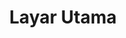 ---
home: true
icon: home
title: Layar Utama
heroImage: /logo2.svg
bgImage: https://theme-hope-assets.vuejs.press/bg/6-light.svg
bgImageDark: https://theme-hope-assets.vuejs.press/bg/6-dark.svg
bgImageStyle:
  background-attachment: fixed
heroText: Korepi
tagline: Kami menawarkan produk Korepi yang mudah didapati, berkualitas tinggi, dan mudah digunakan!
actions:
  - text: Unduh
    icon: download
    link: ./start/download
    type: primary
  - text: Buku Pemula
    icon: lightbulb
    link: ./start/
  - text: Panduan
    icon: book
    link: ./guide/

highlights:
  - header: Pengalaman Luar Biasa!
    image: /assets/images/web/box.svg
    bgImage: https://theme-hope-assets.vuejs.press/bg/3-light.svg
    bgImageDark: https://theme-hope-assets.vuejs.press/bg/3-dark.svg
    highlights:
      - title: Membuka lokasi yang belum dijelajahi
      - title: Buka semua peti di dalam permainan hanya dengan beberapa klik!
      - title: Mode Eksplorasi, lebih fokus pada permainan!
      - title: Mendukung berbagai bahasa!

  - header: Sistem Interaksi Genshin yang Mudah dan Menyenangkan
    description: Fitur eksklusif, gratis untuk digunakan
    image: /assets/images/web/markdown.svg
    bgImage: https://theme-hope-assets.vuejs.press/bg/2-light.svg
    bgImageDark: https://theme-hope-assets.vuejs.press/bg/2-dark.svg
    bgImageStyle:
      background-repeat: repeat
      background-size: initial
    features:
      - title: Teleport
        icon: location-arrow
        details: Teleportasi melewati peta/penanda/misi
      - title: God mode
        icon: shield
        details: Membuat karakter menjadi kebal dari serangan
      - title: Attack Modifier (Multi-Hit/Target/Animation)
        icon: gun
        details: Mengizinkan modifikasi karakteristik serangan, termasuk multi-hit, target, dan animasi
      - title: No Cooldown (Skill/Ultimate/Sprint/Bow)
        icon: clock
        details: Menghilangkan cooldown untuk berbagai efek seperti skill, ultimate, sprint, dan busur
      - title: Unlimited Stamina
        icon: battery-full
        details: Membolehkan karakter menggunakan stamina tanpa batasan
      - title: Noclip
        icon: vector-square
        details: Membolehkan karakter melewati objek, terbang
      - title: Game Speed
        icon: tachometer-alt
        details: Dapat mempercepat atau memperlambat perjalanan waktu dalam game
      - title: Dumb Enemies
        icon: skull
        details: Menonaktifkan AI mob
      - title: Freeze Enemies
        icon: snowflake
        details: Membekukan musuh di tempatnya
      - title: Auto Destroy Ores/Shields/Doodads/Plants
        icon: hammer
        details: Secara otomatis menghancurkan berbagai objek di sekitar anda
      - title: Auto Loot/Open Chests
        icon: box
        details: Secara otomatis mengumpulkan item dan membuka peti
      - title: Pickup Range
        icon: compass
        details: Meningkatkan jangkauan untuk mengambil item
      - title: Auto Talk
        icon: comment
        details: Memulai percakapan otomatis dengan NPC
      - title: Auto Tree Farm
        icon: tree
        details: Membolehkan karakter menebang pohon secara otomatis
      - title: Auto Cook
        icon: utensils
        details: Memasak makanan secara otomatis tanpa keterlibatan pemain
      - title: Mob Vacuum
        icon: tornado
        details: Menarik berbagai monster di sekitar

  - header: Perbaikan Bug Terbaru
    image: /assets/images/web/features.svg
    bgImage: https://theme-hope-assets.vuejs.press/bg/1-light.svg
    bgImageDark: https://theme-hope-assets.vuejs.press/bg/1-dark.svg
    features:
      - title: Auto Select Dialog sekarang makin cepat
        icon: comment
        details: Meningkatkan kecepatan pemilihan dialog secara otomatis
      - title: Map Zoom
        icon: search-plus
        details: Menambahkan fungsi pembesaran peta
      - title: Instant Charge Attack (bisa diatur)
        icon: bolt
        details: Aktifkan charge attack Anda secara instan, sekarang dengan opsi yang dapat diatur
      - title: Skip Dialog
        icon: arrow-right
        details: Lewati dialog secara instan
      - title: Summon NPC
        icon: user
        details: Memperbaiki masalah pemanggilan NPC
      - title: Interaksi dengan Statue
        icon: hands
        details: Perbaikan bug dengan Statues

  - header: Kelebihan Kami
    description: Kami menyediakan
    image: /assets/images/web/blog.svg
    bgImage: https://theme-hope-assets.vuejs.press/bg/5-light.svg
    bgImageDark: https://theme-hope-assets.vuejs.press/bg/5-dark.svg
    highlights:
      - title: Bantuan Responsif 24/7
        icon: wind
        details: Kami siap membantu Anda kapan saja, siang maupun malam, dengan menyediakan bantuan 24/7 yang dipercayai.
      - title: Ramah Pengguna
        icon: user-friends
        details: Produk kami dirancang untuk kemudahan penggunaan, memastikan pengalaman yang ramah pengguna dan nyaman.
      - title: Keamanan
        icon: shield-alt
        details: Kami memprioritaskan keamanan, memastikan akses yang aman dan melindungi data anda.

copyright: false
footer: Hak Cipta © 2023 Micah && Kitten Hak cipta dilindungi undang-undang. Semua merek dagang, tangkapan layar, logo, dan hak cipta lainnya adalah milik dari pemiliknya masing-masing.
---